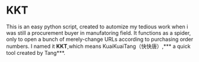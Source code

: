 # KKT
This is an easy python script, created to automize my tedious work when i was still a procurement buyer in manufatoring field.
It functions as a spider, only to open a bunch of merely-change URLs according to purchasing order numbers.
I named it **KKT**,which means KuaiKuaiTang（快快唐）,*** a quick tool created by Tang***.

